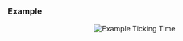 ### Example

<p align="center">
  <img alt="Example Ticking Time" src="../main/images/01_06_Ticking_Time.gif">
</p>
